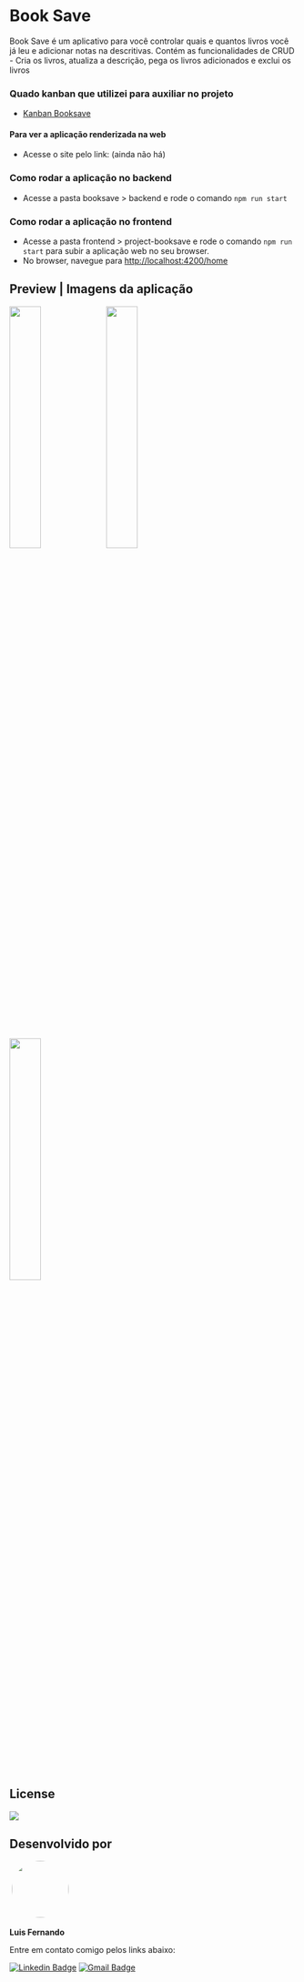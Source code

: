 # Book Save

Book Save é um aplicativo para você controlar quais e quantos livros você já leu e adicionar notas na descritivas. 
Contém as funcionalidades de CRUD - Cria os livros, atualiza a descrição, pega os livros adicionados e exclui os livros

### Quado kanban que utilizei para auxiliar no projeto
- <a href="https://plump-loaf-efc.notion.site/cc30609585cf46ef8994d49a05e71bd3?v=3ccc865b63a6471c99728fb5d14ba5c7">Kanban Booksave</a>

#### Para ver a aplicação renderizada na web
- Acesse o site pelo link: (ainda não há)

### Como rodar a aplicação no backend
- Acesse a pasta booksave > backend e rode o comando ``npm run start``

### Como rodar a aplicação no frontend
- Acesse a pasta frontend > project-booksave e rode o comando ``npm run start`` para subir a aplicação web no seu browser.
- No browser, navegue para <a href="http://localhost:4200/home">http://localhost:4200/home</a>

## Preview | Imagens da aplicação
<img width="33%" src="https://user-images.githubusercontent.com/67171626/197795193-9a33c238-6b66-4343-ad1a-c826f5cadbca.png"> <img width="33%" src="https://user-images.githubusercontent.com/67171626/197796732-4a649d65-8c18-4002-9e6f-d4fe94dd8629.png"> <img width="33%" src="https://user-images.githubusercontent.com/67171626/197796900-2d3cf14d-03e6-4c3c-8c03-80daa4148342.png">

## License
<img src="https://img.shields.io/github/license/luisfernandodass/book-save"/>

## Desenvolvido por
 <img style="border-radius: 50%;" src="https://avatars.githubusercontent.com/u/67171626?s=460&u=609fc063322b859752a5675bd4e17657e650a389&v=4" width="100px;" alt=""/>  

<b>Luis Fernando</b>  

Entre em contato comigo pelos links abaixo:

[![Linkedin Badge](https://img.shields.io/badge/-Luis-blue?style=flat-square&logo=Linkedin&logoColor=white&link=https://www.linkedin.com/in/luisfernando/)](https://www.linkedin.com/in/luisfernando/) [![Gmail Badge](https://img.shields.io/badge/-luisfernandodass@gmail.com-c14438?style=flat-square&logo=Gmail&logoColor=white&link=mailto:luisfernandodass@gmail.com)](mailto:luisfernandodass@gmail.com)
